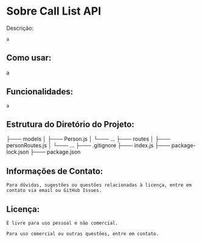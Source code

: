 # Sobre Call List API

 Descrição:

    a

## Como usar:

  a

## Funcionalidades:

    a

## Estrutura do Diretório do Projeto:

├─── models
│   ├─── Person.js
│   └─── ...
├─── routes
│   ├─── personRoutes.js
│   └─── ...
├─── .gitignore
├─── index.js
├─── package-lock.json
├─── package.json

## Informações de Contato:

    Para dúvidas, sugestões ou questões relacionadas à licença, entre em contato via email ou GitHub Issues.

## Licença:

    É livre para uso pessoal e não comercial. 

    Para uso comercial ou outras questões, entre em contato.
